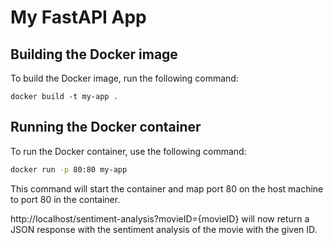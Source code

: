 # My FastAPI App

## Building the Docker image

To build the Docker image, run the following command:

```console
docker build -t my-app .
```

## Running the Docker container

To run the Docker container, use the following command:

```bash
docker run -p 80:80 my-app
```


This command will start the container and map port 80 on the host machine to port 80 in the container. 

http://localhost/sentiment-analysis?movieID={movieID} will now return a JSON response with the sentiment analysis of the movie with the given ID.


